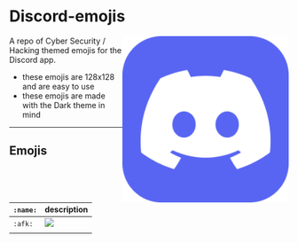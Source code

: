 # Discord-emojis

<img height='300' align=right src='./assets/discord.png'>

A repo of Cyber Security / Hacking themed emojis for the Discord app.

- these emojis are 128x128 and are easy to use
- these emojis are made with the Dark theme in mind

---

## Emojis 

| `:name:`      | description                                 |
|---------------|---------------------------------------------|
| `:afk:`       | <img height=128 src='./emojis/afk'>         |
|               |                                             |
